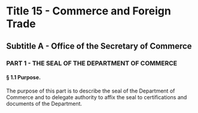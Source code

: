 
# Title 15 - Commerce and Foreign Trade
## Subtitle A - Office of the Secretary of Commerce
### PART 1 - THE SEAL OF THE DEPARTMENT OF COMMERCE
#### § 1.1 Purpose.

The purpose of this part is to describe the seal of the Department of Commerce and to delegate authority to affix the seal to certifications and documents of the Department.
